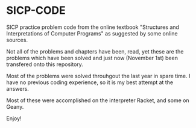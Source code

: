 # SICP-CODE
SICP practice problem code from the online textbook "Structures and Interpretations of Computer Programs" as suggested by some online sources.

Not all of the problems and chapters have been, read, yet these are the problems which have been solved and just now (November 1st) been transfered onto this repository.

Most of the problems were solved throuhgout the last year in spare time.  I have no previous coding experience, so it is my best attempt at the answers.

Most of these were accomplished on the interpreter Racket, and some on Geany. 

Enjoy!

